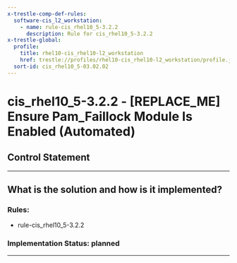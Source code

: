 ```yaml
---
x-trestle-comp-def-rules:
  software-cis_l2_workstation:
    - name: rule-cis_rhel10_5-3.2.2
      description: Rule for cis_rhel10_5-3.2.2
x-trestle-global:
  profile:
    title: rhel10-cis_rhel10-l2_workstation
    href: trestle://profiles/rhel10-cis_rhel10-l2_workstation/profile.json
  sort-id: cis_rhel10_5-03.02.02
---
```


# cis_rhel10_5-3.2.2 - \[REPLACE_ME\] Ensure Pam_Faillock Module Is Enabled (Automated)

## Control Statement

______________________________________________________________________

## What is the solution and how is it implemented?

<!-- For implementation status enter one of: implemented, partial, planned, alternative, not-applicable -->

<!-- Note that the list of rules under ### Rules: is read-only and changes will not be captured after assembly to JSON -->

<!-- Add control implementation description here for control: cis_rhel10_5-3.2.2 -->

### Rules:

  - rule-cis_rhel10_5-3.2.2

### Implementation Status: planned

______________________________________________________________________
